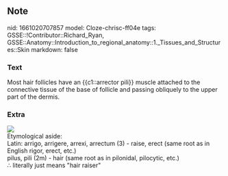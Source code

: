 ## Note
nid: 1661020707857
model: Cloze-chrisc-ff04e
tags: GSSE::!Contributor::Richard_Ryan, GSSE::Anatomy::Introduction_to_regional_anatomy::1._Tissues_and_Structures::Skin
markdown: false

### Text
<div class="toggle">
  Most hair follicles have an {{c1::arrector pili}} muscle attached
  to the connective tissue of the base of follicle and passing
  obliquely to the upper part of the dermis.
</div>

### Extra
<div><img src="arrector-pili-muscle.jpg"></div>
<div>
  Etymological aside:
</div>Latin: arrigo, arrigere, arrexi, arrectum (3) - raise, erect
(same root as in English rigor, erect, etc.)
<div>
  pilus, pili (2m) - hair (same root as in pilonidal, pilocytic,
  etc.)
</div>
<div>
  ∴ literally just means "hair raiser"
</div>
